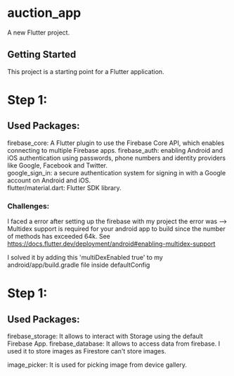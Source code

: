 # auction_app

A new Flutter project.

## Getting Started

This project is a starting point for a Flutter application.

# Step 1:
## Used Packages:

firebase_core: A Flutter plugin to use the Firebase Core API, which enables connecting to multiple Firebase apps.
firebase_auth: enabling Android and iOS authentication using passwords, phone numbers and identity providers like Google, Facebook and Twitter.  
google_sign_in: a secure authentication system for signing in with a Google account on Android and iOS.  
flutter/material.dart: Flutter SDK library.  

### Challenges:
I faced a error after setting up the firebase with my project the error was -->  Multidex support is required for your android app to build since the number of methods has exceeded 64k. See https://docs.flutter.dev/deployment/android#enabling-multidex-support 

I solved it by adding this 'multiDexEnabled true' to my android/app/build.gradle file inside defaultConfig  


# Step 1:
## Used Packages:

firebase_storage: It allows to interact with Storage using the default Firebase App.
firebase_database: It allows to access data from firebase. I used it to store images as Firestore can't store images.

image_picker: It is used for picking image from device gallery.
